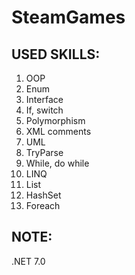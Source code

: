 # SteamGames
USED SKILLS:
---------------
1) OOP
2) Enum
3) Interface
4) If, switch
5) Polymorphism
6) XML comments
7) UML
8) TryParse
9) While, do while
10) LINQ
11) List
12) HashSet
13) Foreach

NOTE:
---------
.NET 7.0
